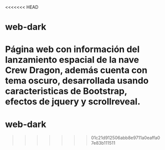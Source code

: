 <<<<<<< HEAD
# web-dark
Página web con información del lanzamiento espacial de la nave Crew Dragon, además cuenta con tema oscuro, desarrollada usando caracteristicas de Bootstrap, efectos de jquery y scrollreveal.
=======
# web-dark
>>>>>>> 01c21d912506abb8e9711a0eaffa07e83b111511
